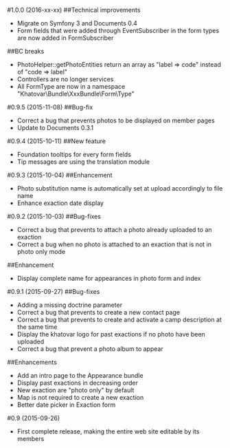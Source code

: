 #1.0.0 (2016-xx-xx)
##Technical improvements
- Migrate on Symfony 3 and Documents 0.4
- Form fields that were added through EventSubscriber in the form types are now added in FormSubscriber

##BC breaks
- PhotoHelper::getPhotoEntities return an array as "label => code" instead of "code => label"
- Controllers are no longer services
- All FormType are now in a namespace "Khatovar\Bundle\XxxBundle\Form\Type"

#0.9.5 (2015-11-08)
##Bug-fix
- Correct a bug that prevents photos to be displayed on member pages
- Update to Documents 0.3.1

#0.9.4 (2015-10-11)
##New feature
- Foundation tooltips for every form fields
- Tip messages are using the translation module

#0.9.3 (2015-10-04)
##Enhancement
- Photo substitution name is automatically set at upload accordingly to file name
- Enhance exaction date display

#0.9.2 (2015-10-03)
##Bug-fixes
- Correct a bug that prevents to attach a photo already uploaded to an exaction
- Correct a bug when no photo is attached to an exaction that is not in photo only mode

##Enhancement
- Display complete name for appearances in photo form and index

#0.9.1 (2015-09-27)
##Bug-fixes
- Adding a missing doctrine parameter
- Correct a bug that prevents to create a new contact page
- Correct a bug that prevents to create and activate a camp description at the same time
- Display the khatovar logo for past exactions if no photo have been uploaded
- Correct a bug that prevent a photo album to appear

##Enhancements
- Add an intro page to the Appearance bundle
- Display past exactions in decreasing order
- New exaction are "photo only" by default
- Map is not required to create a new exaction
- Better date picker in Exaction form

#0.9 (2015-09-26)
- First complete release, making the entire web site editable by its members
